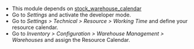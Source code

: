 - This module depends on
  [stock_warehouse_calendar](https://github.com/OCA/stock-logistics-warehouse)
- Go to *Settings* and activate the developer mode.
- Go to *Settings \> Technical \> Resource \> Working Time* and define
  your resource calendar.
- Go to *Inventory \> Configuration \> Warehouse Management \>
  Warehouses* and assign the Resource Calendar.

